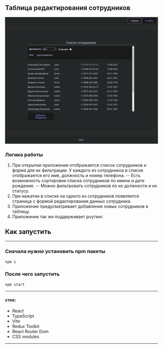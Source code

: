 ## Таблица редактирования сотрудников

![alt text](image.png)

### Логика работы
1. При открытии приложения отображается список сотрудников и форма для их фильтрации. У каждого из сотрудникоа в списке отображается его имя, должность и номер телефона.
  -- Есть возможность сортировки списка сотрудников по имени и дате рождения.
  -- Можно фильтровать сотрудников по их должности и их статусу.
2. При нажатии в списке на одного из сотрудников появляется страница с формой редактирования данных сотрудника.
3. Приложение предусматривает добавление новых сотрудников в таблицу.
4. Приложение так же поддерживает роутинг.

## Как запустить

---

### Сначала нужно установить npm пакеты

```
npm i
```

### После чего запустить

```
npm start
```

---

#### стек:

- React
- TypeScript
- Vite
- Redux Toolkit
- React Router Dom
- CSS modules

---
